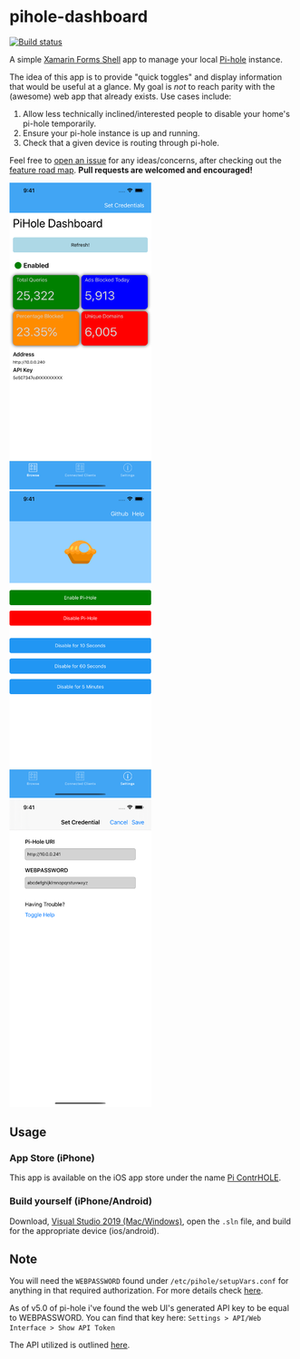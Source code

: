 # pihole-dashboard

[![Build status](https://build.appcenter.ms/v0.1/apps/35dc5804-64c0-441f-adee-04ccfb1cdd2e/branches/master/badge)](https://appcenter.ms)

A simple [Xamarin Forms Shell](https://docs.microsoft.com/en-us/xamarin/xamarin-forms/app-fundamentals/shell/) app to manage your local [Pi-hole](https://pi-hole.net/) instance. 

The idea of this app is to provide "quick toggles" and display information that would be useful at a glance. My goal is *not* to reach parity with the (awesome) web app that already exists.  Use cases include:

1. Allow less technically inclined/interested people to disable your home's pi-hole temporarily.
2. Ensure your pi-hole instance is up and running.
3. Check that a given device is routing through pi-hole.

Feel free to [open an issue](https://github.com/joshspicer/pihole-mobile-app/issues) for any ideas/concerns, after checking out the [feature road map](https://github.com/joshspicer/pihole-mobile-app/projects/1).  **Pull requests are welcomed and encouraged!**

<kbd>
  <img width=250 src="Screenshots/1.png">
</kbd>
<kbd>
  <img width=250 src="Screenshots/2.png">
</kbd>
<kbd>
  <img width=250 src="Screenshots/3.png">
</kbd>

## Usage

### App Store (iPhone)

This app is available on the iOS app store under the name [Pi ContrHOLE](https://apps.apple.com/us/app/pi-contrhole/id1507963158).  

### Build yourself (iPhone/Android)

Download, [Visual Studio 2019 (Mac/Windows)](https://visualstudio.microsoft.com/), open the `.sln` file, and build for the appropriate device (ios/android).

## Note

You will need the `WEBPASSWORD` found under `/etc/pihole/setupVars.conf` for anything in that required authorization. For more details check [here](./help.md). 

As of v5.0 of pi-hole i've found the web UI's generated API key to be equal to WEBPASSWORD. You can find that key here: `Settings > API/Web Interface > Show API Token`

The API utilized is outlined [here](https://discourse.pi-hole.net/t/pi-hole-api/1863).



